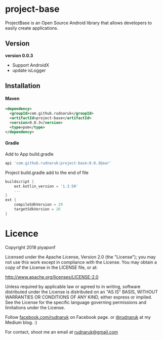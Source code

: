 # project-base

ProjectBase is an Open Source Android library that allows developers to easily create applications.

## Version

**version 0.0.3**
- Support AndroidX
- update isLogger

## Installation

#### Maven
```xml
<dependency>
  <groupId>com.github.rudnaruk</groupId>
  <artifactId>project-base</artifactId>
  <version>0.0.3</version>
  <type>pom</type>
</dependency>
```

#### Gradle
Add to App build.gradle
```gradle
api 'com.github.rudnaruk:project-base:0.0.3@aar'
```
Project build.gradle 
add to the end of file
```gradle
buildscript {
    ext.kotlin_version = '1.3.50'
    ...
}
ext {
    compileSdkVersion = 29
    targetSdkVersion = 26
}
```

# Licence

Copyright 2018 piyaponf

Licensed under the Apache License, Version 2.0 (the "License"); you may not use this work except in compliance with the License. You may obtain a copy of the License in the LICENSE file, or at:

http://www.apache.org/licenses/LICENSE-2.0

Unless required by applicable law or agreed to in writing, software distributed under the License is distributed on an "AS IS" BASIS, WITHOUT WARRANTIES OR CONDITIONS OF ANY KIND, either express or implied. See the License for the specific language governing permissions and limitations under the License.


Follow [facebook.com/rudnaruk](https://www.facebook.com/rudnaruk) on Facebook page.
or [@rudnaruk](https://medium.com/@ssaraleaw) at my Medium blog. :)

For contact, shoot me an email at rudnaruk@gmail.com
